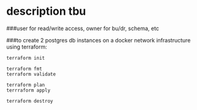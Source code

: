 # description tbu
###user for read/write access, owner for bu/dr, schema, etc

###to create 2 postgres db instances on a docker network infrastructure using terraform:

```
terraform init

terraform fmt
terraform validate

terraform plan
terrraform apply

terraform destroy
```
